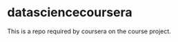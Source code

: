 datasciencecoursera
===================

This is a repo required by coursera on the course project. 
